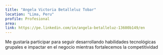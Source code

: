 ```yaml
---
title: "Angela Victoria Betalleluz Tobar"
location: "Lima, Peru"
profile: Profesional
area: 
link: https://pe.linkedin.com/in/angela-betalleluz-13600b149/en
---
```


Me gustaría participar para seguir desarrollando habilidades tecnológicas grupales e impactar en el negocio mientras fortalecemos la competitividad
